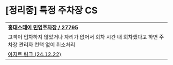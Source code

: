 # [정리중] 특정 주차장 CS

|  |
| --- |
| **[홍대스테이 민영주차장 / 27795](https://parking.kakaosecure.net/admin/picks/36610873)** |
| 고객이 입차하지 않았거나 자리가 없어서 회차 시간 내 회차했다고 하면 주차장 관리자 컨택 없이 취소처리 |
| [아지트 링크 (24.12.22)](https://ext.agit.in/g/300017093/wall/418990038) |